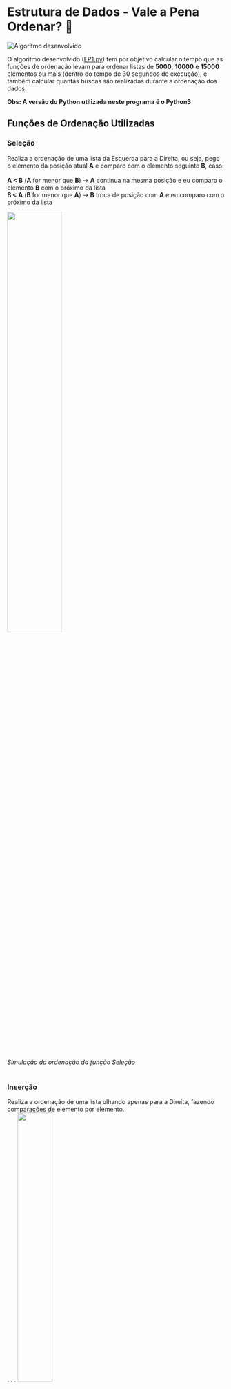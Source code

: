 # Estrutura de Dados - Vale a Pena Ordenar? :1234:
![Algoritmo desenvolvido](https://github.com/littlebru/Estrutura-de-Dados/blob/master/simulacoes/Algoritmo.gif "Saída do programa")

O algoritmo desenvolvido ([EP1.py](https://github.com/littlebru/Estrutura-de-Dados/blob/master/EP1.py)) tem por objetivo calcular o tempo que as funções de ordenação levam para ordenar listas de **5000**, **10000** e **15000** elementos ou mais (dentro do tempo de 30 segundos de execução), e também calcular quantas buscas são realizadas durante a ordenação dos dados.

**Obs: A versão do Python utilizada neste programa é o Python3**

## Funções de Ordenação Utilizadas

### Seleção
Realiza a ordenação de uma lista da Esquerda para a Direita, ou seja, pego o elemento da posição atual **A**  e comparo com o elemento seguinte **B**, caso:<br><br>**A < B** (**A** for menor que **B**) -> **A** continua na mesma posição e eu comparo o elemento **B** com o próximo da lista<br>**B < A** (**B** for menor que **A**) -> **B** troca de posição com **A** e eu comparo com o próximo da lista

<img src="https://github.com/littlebru/Estrutura-de-Dados/blob/master/simulacoes/Selecao.gif" width="50%;" alt="" title="Simulação da função Seleção"/>

*Simulação da ordenação da função Seleção*

# 
### Inserção
Realiza a ordenação de uma lista olhando apenas para a Direita, fazendo comparações de elemento por elemento.<br>
.
.
.
<img src="https://github.com/littlebru/Estrutura-de-Dados/blob/master/simulacoes/Insercao.gif" width="40%;" alt="" title="Simulação da função Inserção"/>

*Simulação da ordenação da função Inserção* 

# 
### MergeSort (dividir, misturar e Intercalar)
Realiza a ordenação de uma lista **A** utilizando um vetor auxiliar **B**, divide a lista em dois e ordena cada pedaço de forma individual, no final reune os dados, formando uma lista novamente tudo isso dentro do vetor **B** auxiliar, depois é enviado para o vetor original **A**.<br>

<img src="https://github.com/littlebru/Estrutura-de-Dados/blob/master/simulacoes/MergeSort.gif" width="40%;" alt="" title="Simulação do MergeSort"/>

*Simulação da ordenação da função MergeSort*

# 
### QuickSort
Realiza a ordenação de uma lista com a ajuda de um pivô ou numero de referência para auxiliar na ordenação.<br><br>
<img src="https://github.com/littlebru/Estrutura-de-Dados/blob/master/simulacoes/QuickSort.gif" width="50%;" alt="" title="Simulação do QuickSort"/>

*Simulação da ordenação da função QuickSort*

# 
### Sort Nativo
Função embutida da linguagem Python, realiza a ordenação de uma lista comparando os elementos de maior valor com os elementos seguintes.<br><br>
<img src="https://github.com/littlebru/Estrutura-de-Dados/blob/master/simulacoes/TimSort.gif" width="50%;" alt="" title="Simulação do método sort()"/>

*Simulação da ordenação do método Sort*

## Funções de Busca
No programa também foram utilizados dois algoritmos de busca, para calcular quantas buscas são realizadas durante a ordenação das listas.

### Busca Binária
Realiza a busca de um elemento dividindo a lista em pares<br>

<img src="https://github.com/littlebru/Estrutura-de-Dados/blob/master/simulacoes/Busca_Binaria.gif" width="80%;" alt="" title="Simulação de Busca Binária"/><br>
*Simulação de buscas da função Busca Binária - Buscando pelo numero 714 na demonstração*
#
### Busca Sequencial
Realiza a busca de um elemento procurando de elemento por elemento<br>
<img src="https://github.com/littlebru/Estrutura-de-Dados/blob/master/simulacoes/Busca_Sequencial.gif" width="80%;" alt="" title="Simulação da Busca Sequencial"/><br>

*Simulação de buscas da função Busca Sequencial - Buscando pelo numero 714 na demonstração*

## Observações
A função **Seleção** na teoria é a pior de todas, pois ela demanda muito processamento e tem um tempo de ordenação muito lento, porém no algoritmo, podemos visualizar que a **Seleção** esta tendo um *tempo de execução* e *quantidade de buscas* menores do que a **Inserção**.

Isto aconteceu porque no código a função Seleção utiliza uma estrutura auxiliar para procura do menor numero, no método min ``` m = min(v) ```, e a estrutura auxiliar utilizada é chamada de **HEAP**.

### Min Heap ou Binary Heap
Utiliza uma estrutura de dados chamada ```heap binário``` para ordenar os elementos a medida que os insere na estrutura. Assim, ao final das inserções, os elementos podem ser sucessivamente removidos da raiz da heap, na ordem desejada.  

Um ```heap binário``` é uma árvore binária mantida na forma de um vetor.  

O ```heap``` é gerado e mantido no próprio vetor a ser ordenado.  

Para uma ordenação crescente, deve ser construído um **heap máximo** (o maior elemento fica na raiz). Para uma ordenação decrescente, deve ser construído um **heap mínimo** (o menor elemento fica na raiz).

<img src="https://github.com/littlebru/Estrutura-de-Dados/blob/master/simulacoes/Min_Heap.gif" width="90%;" alt="" title="Simulação da estrutura Heap"/>

## Bibliotecas utilizadas
 
 ##### ``` import time  ```
 Biblioteca que auxilia no manuseio do tempo do sistema, neste programa foi utilizado o comando  ``` time.time() ```, ele retorna o tempo em segundos, foi utilizado para marcar o tempo de execução de cada função de ordenação e de busca.
 ##### ``` import math  ```
 Biblioteca que permite fazer calculos matematicos e funções de calculo de média por exemplo, neste programa ela foi utilizada para identificar o valor minimo dentro da lista, na função Seleção ``` m = min(v) ```
 ##### ``` import random  ```
 Biblioteca que permite a criação de numeros e listas compostas por numeros aleatórios, neste programa ele foi utilizado para gerar numeros aleatórios. 

###### *Comando dentro da função Principal*
 ``` numero = randint(1,qtd_elementos) ``` <br> 
###### *Embaralhando a lista com o método shuffle*
 ``` shuffle(lista)``` <br> 
 ###### *Contagem de um numero x até y-1*
 ``` range(x, y-1) ``` <br>
 
## Autora
<table>
  <tr>
    <td align="center"><a href="https://github.com/littlebru"><img src="https://avatars3.githubusercontent.com/u/41810923?s=460&u=c2196ec3a4f76218d7b11bb2a9cf025d2d2e9fdc&v=4" width="70px;" alt="" title="Olha eu ai"/></td>
 </tr>
</table>
 
[Bruna Larissa Clemente Gomes](https://github.com/littlebru)<br>
3º Semestre - Análise e Desenvolvimento de Sistemas-**FATEC São José dos Campos 2020**

## Orientador
<table>
  <tr>
    <td align="center"><a href="https://github.com/fmasanori"><img src="https://avatars1.githubusercontent.com/u/977887?s=460&u=d68c50c6ac3f2845bbb48efff7c37742d3a010d0&v=4" width="70px;" alt="" title="Mestre Masanori"/></td>
  </tr>
</table>

 [Fernando Masanori Ashikaga](https://github.com/fmasanori)

## Bibliografia
- Auxilio do Professor Fernando Masanori

#### Simulações
As simulações foram realizadas nas plataformas:
- [VisuAlgo](https://visualgo.net/en)
- [UFSCA.edu](https://www.cs.usfca.edu/~galles/visualization/Search.html)

#### Pesquisas
- [ufrj - aula 09](https://www.cos.ufrj.br/~rfarias/cos121/aula_09.html)
- [Doc Python - Timsort](https://docs.python.org/3/howto/sorting.html?highlight=timsort)
- [Doc Python - time()](https://docs.python.org/3/library/time.html)
- [Geeks-for-Geeks](https://www.geeksforgeeks.org/python-format-function/)

